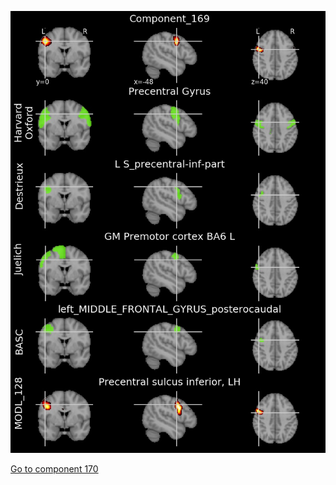 


![169](preliminary/169.jpg "Component 169")

[Go to component 170](https://parietal-inria.github.io/MODL_atlas/512/170 "Component 170")